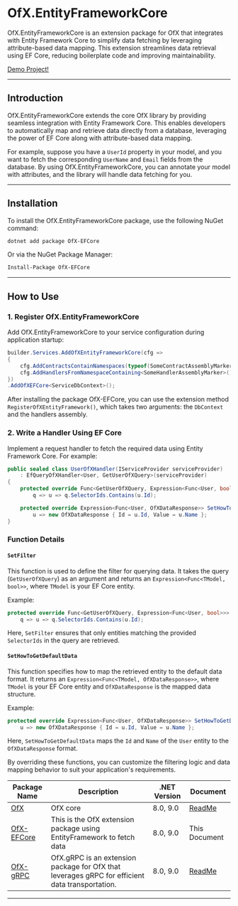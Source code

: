 # OfX.EntityFrameworkCore

OfX.EntityFrameworkCore is an extension package for OfX that integrates with Entity Framework Core to simplify data fetching by leveraging attribute-based data mapping. This extension streamlines data retrieval using EF Core, reducing boilerplate code and improving maintainability.

[Demo Project!](https://github.com/quyvu01/TestOfX-Demo)

---

## Introduction

OfX.EntityFrameworkCore extends the core OfX library by providing seamless integration with Entity Framework Core. This enables developers to automatically map and retrieve data directly from a database, leveraging the power of EF Core along with attribute-based data mapping.

For example, suppose you have a `UserId` property in your model, and you want to fetch the corresponding `UserName` and `Email` fields from the database. By using OfX.EntityFrameworkCore, you can annotate your model with attributes, and the library will handle data fetching for you.

---

## Installation

To install the OfX.EntityFrameworkCore package, use the following NuGet command:

```bash
dotnet add package OfX-EFCore
```

Or via the NuGet Package Manager:

```bash
Install-Package OfX-EFCore
```

---

## How to Use

### 1. Register OfX.EntityFrameworkCore

Add OfX.EntityFrameworkCore to your service configuration during application startup:

```csharp
builder.Services.AddOfXEntityFrameworkCore(cfg =>
{
    cfg.AddContractsContainNamespaces(typeof(SomeContractAssemblyMarker).Assembly);
    cfg.AddHandlersFromNamespaceContaining<SomeHandlerAssemblyMarker>();
})
.AddOfXEFCore<ServiceDbContext>();
```

After installing the package OfX-EFCore, you can use the extension method `RegisterOfXEntityFramework()`, which takes two arguments: the `DbContext` and the handlers assembly.

### 2. Write a Handler Using EF Core

Implement a request handler to fetch the required data using Entity Framework Core. For example:

```csharp
public sealed class UserOfXHandler(IServiceProvider serviceProvider)
    : EfQueryOfXHandler<User, GetUserOfXQuery>(serviceProvider)
{
    protected override Func<GetUserOfXQuery, Expression<Func<User, bool>>> SetFilter() =>
        q => u => q.SelectorIds.Contains(u.Id);

    protected override Expression<Func<User, OfXDataResponse>> SetHowToGetDefaultData() =>
        u => new OfXDataResponse { Id = u.Id, Value = u.Name };
}
```

### Function Details

#### `SetFilter`
This function is used to define the filter for querying data. It takes the query (`GetUserOfXQuery`) as an argument and returns an `Expression<Func<TModel, bool>>`, where `TModel` is your EF Core entity.

Example:
```csharp
protected override Func<GetUserOfXQuery, Expression<Func<User, bool>>> SetFilter() =>
    q => u => q.SelectorIds.Contains(u.Id);
```
Here, `SetFilter` ensures that only entities matching the provided `SelectorIds` in the query are retrieved.

#### `SetHowToGetDefaultData`
This function specifies how to map the retrieved entity to the default data format. It returns an `Expression<Func<TModel, OfXDataResponse>>`, where `TModel` is your EF Core entity and `OfXDataResponse` is the mapped data structure.

Example:
```csharp
protected override Expression<Func<User, OfXDataResponse>> SetHowToGetDefaultData() =>
    u => new OfXDataResponse { Id = u.Id, Value = u.Name };
```
Here, `SetHowToGetDefaultData` maps the `Id` and `Name` of the `User` entity to the `OfXDataResponse` format.

By overriding these functions, you can customize the filtering logic and data mapping behavior to suit your application's requirements.


| Package Name                                             | Description                                                                                     | .NET Version | Document                                                                  |
|----------------------------------------------------------|-------------------------------------------------------------------------------------------------|--------------|---------------------------------------------------------------------------|
| [OfX](https://www.nuget.org/packages/OfX/)               | OfX core                                                                                        | 8.0, 9.0     | [ReadMe](https://github.com/quyvu01/OfX/blob/main/README.md)              |
| [OfX-EFCore](https://www.nuget.org/packages/OfX-EFCore/) | This is the OfX extension package using EntityFramework to fetch data                           | 8.0, 9.0     | This Document                                                             |
| [OfX-gRPC](https://www.nuget.org/packages/OfX-gRPC/)     | OfX.gRPC is an extension package for OfX that leverages gRPC for efficient data transportation. | 8.0, 9.0     | [ReadMe](https://github.com/quyvu01/OfX/blob/main/src/OfX.Grpc/README.md) |

---
